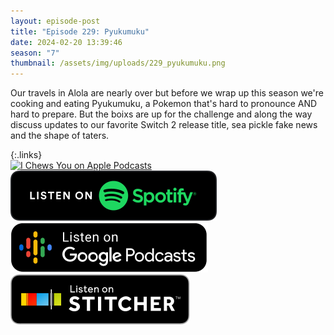 ```yaml
---
layout: episode-post
title: "Episode 229: Pyukumuku"
date: 2024-02-20 13:39:46
season: "7"
thumbnail: /assets/img/uploads/229_pyukumuku.png
---
```

Our travels in Alola are nearly over but before we wrap up this season we're cooking and eating Pyukumuku, a Pokemon that's hard to pronounce AND hard to prepare. But the boixs are up for the challenge and along the way discuss updates to our favorite Switch 2 release title, sea pickle fake news and the shape of taters. 

{:.links}  
[![I Chews You on Apple Podcasts](https://linkmaker.itunes.apple.com/en-us/badge-lrg.svg?releaseDate=2019-04-16T00:00:00Z&kind=podcast&bubble=podcasts)](https://podcasts.apple.com/us/podcast/229-pyukumuku/id1455409177?i=1000646023740)  [![I Chews You on Spotify](/assets/img/uploads/spotify-badge-button.svg)](https://open.spotify.com/episode/7nQF7hcRrL98f4TiqDR420?si=vtX90VnWTAiUjWQ8LI8p1w)  [![I Chews You on Google Podcasts](/assets/img/uploads/google-podcasts-badge-button.svg)](undefined)  [![I Chews You on Stitcher](/assets/img/uploads/stitcher-badge-button.svg)](undefined)